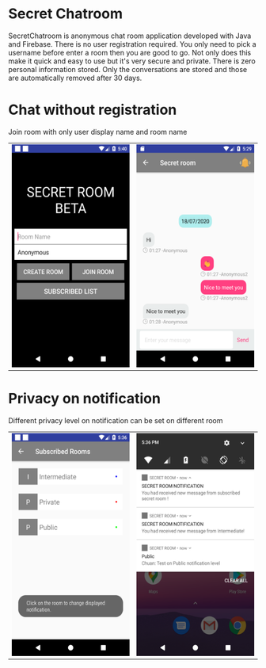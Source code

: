 # Secret Chatroom
SecretChatroom is anonymous chat room application developed with Java and Firebase. There is no user registration required. You only need to pick a username before enter a room then you are good to go. Not only does this make it quick and easy to use but it's very secure and private. There is zero personal information stored. Only the conversations are stored and those are automatically removed after 30 days.

# Chat without registration
Join room with only user display name and room name
<table><tr>
<td> <img src="https://raw.githubusercontent.com/ChuaN15/SecretChatroom/master/Screenshot_1595007614.png" alt="Drawing" width="250" height="450" style="max-width:100%;"/> </td>
<td> <img src="https://raw.githubusercontent.com/ChuaN15/SecretChatroom/master/Screenshot_1595006998.png" alt="Drawing" width="250" height="450" style="max-width:100%;"/> </td>
</tr></table>

# Privacy on notification
Different privacy level on notification can be set on different room 
<table><tr>
<td> <img src="https://raw.githubusercontent.com/ChuaN15/SecretChatroom/master/Screenshot_1595007413.png" alt="Drawing" width="250" height="450" style="max-width:100%;"/> </td>
<td> <img src="https://raw.githubusercontent.com/ChuaN15/SecretChatroom/master/Screenshot_1595007397.png" alt="Drawing" width="250" height="450" style="max-width:100%;"/> </td>
</tr></table> 
